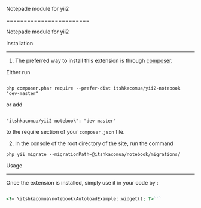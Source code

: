 Notepade module for yii2

========================

Notepade module for yii2



Installation

------------



1. The preferred way to install this extension is through [composer](http://getcomposer.org/download/).



Either run



```

php composer.phar require --prefer-dist itshkacomua/yii2-notebook "dev-master"

```



or add



```

"itshkacomua/yii2-notebook": "dev-master"

```



to the require section of your `composer.json` file.


2. In the console of the root directory of the site, run the command
 ```
 php yii migrate --migrationPath=@itshkacomua/notebook/migrations/
```

Usage

-----


Once the extension is installed, simply use it in your code by  :



```php

<?= \itshkacomua\notebook\AutoloadExample::widget(); ?>```
